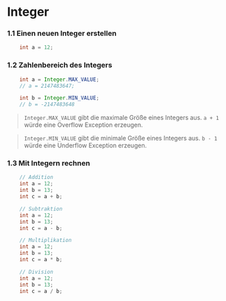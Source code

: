 # Integer

### 1.1 Einen neuen Integer erstellen
```java
    int a = 12;
```

### 1.2 Zahlenbereich des Integers
```java
    int a = Integer.MAX_VALUE;
    // a = 2147483647;

    int b = Integer.MIN_VALUE;
    // b = -2147483648
```

> `Integer.MAX_VALUE` gibt die maximale Größe eines Integers aus. `a + 1` würde eine Overflow Exception erzeugen.

> `Integer.MIN_VALUE` gibt die minimale Größe eines Integers aus. `b - 1` würde eine Underflow Exception erzeugen.

### 1.3 Mit Integern rechnen
```java
    // Addition
    int a = 12;
    int b = 13;
    int c = a + b;
```

```java
    // Subtraktion
    int a = 12;
    int b = 13;
    int c = a - b;
```

```java
    // Multiplikation
    int a = 12;
    int b = 13;
    int c = a * b;
```

```java
    // Division
    int a = 12;
    int b = 13;
    int c = a / b;
```